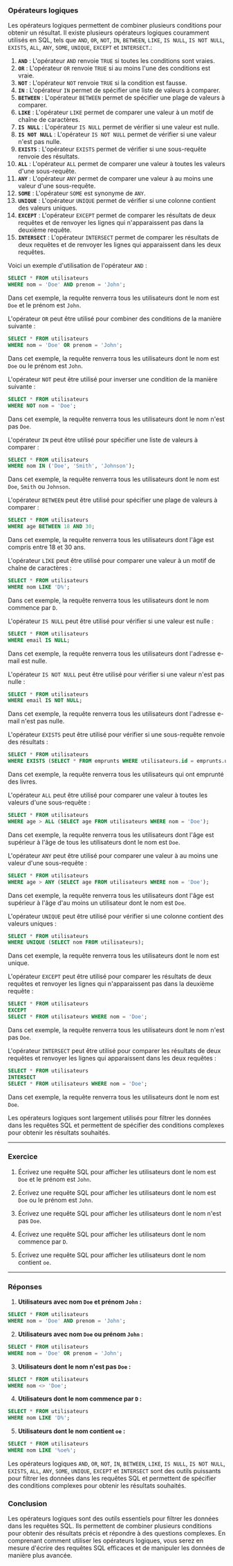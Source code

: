 ### Opérateurs logiques

Les opérateurs logiques permettent de combiner plusieurs conditions pour obtenir un résultat. Il existe plusieurs opérateurs logiques couramment utilisés en SQL, tels que `AND`, `OR`, `NOT`, `IN`, `BETWEEN`, `LIKE`, `IS NULL`, `IS NOT NULL`, `EXISTS`, `ALL`, `ANY`, `SOME`, `UNIQUE`, `EXCEPT` et `INTERSECT`.:

1. **`AND`** : L'opérateur `AND` renvoie `TRUE` si toutes les conditions sont vraies.
2. **`OR`** : L'opérateur `OR` renvoie `TRUE` si au moins l'une des conditions est vraie.
3. **`NOT`** : L'opérateur `NOT` renvoie `TRUE` si la condition est fausse.
4. **`IN`** : L'opérateur `IN` permet de spécifier une liste de valeurs à comparer.
5. **`BETWEEN`** : L'opérateur `BETWEEN` permet de spécifier une plage de valeurs à comparer.
6. **`LIKE`** : L'opérateur `LIKE` permet de comparer une valeur à un motif de chaîne de caractères.
7. **`IS NULL`** : L'opérateur `IS NULL` permet de vérifier si une valeur est nulle.
8. **`IS NOT NULL`** : L'opérateur `IS NOT NULL` permet de vérifier si une valeur n'est pas nulle.
9. **`EXISTS`** : L'opérateur `EXISTS` permet de vérifier si une sous-requête renvoie des résultats.
10. **`ALL`** : L'opérateur `ALL` permet de comparer une valeur à toutes les valeurs d'une sous-requête.
11. **`ANY`** : L'opérateur `ANY` permet de comparer une valeur à au moins une valeur d'une sous-requête.
12. **`SOME`** : L'opérateur `SOME` est synonyme de `ANY`.
13. **`UNIQUE`** : L'opérateur `UNIQUE` permet de vérifier si une colonne contient des valeurs uniques.
14. **`EXCEPT`** : L'opérateur `EXCEPT` permet de comparer les résultats de deux requêtes et de renvoyer les lignes qui n'apparaissent pas dans la deuxième requête.
15. **`INTERSECT`** : L'opérateur `INTERSECT` permet de comparer les résultats de deux requêtes et de renvoyer les lignes qui apparaissent dans les deux requêtes.

Voici un exemple d'utilisation de l'opérateur `AND` :

```sql
SELECT * FROM utilisateurs
WHERE nom = 'Doe' AND prenom = 'John';
``` 

Dans cet exemple, la requête renverra tous les utilisateurs dont le nom est `Doe` et le prénom est `John`.

L'opérateur `OR` peut être utilisé pour combiner des conditions de la manière suivante :

```sql
SELECT * FROM utilisateurs
WHERE nom = 'Doe' OR prenom = 'John';
```

Dans cet exemple, la requête renverra tous les utilisateurs dont le nom est `Doe` ou le prénom est `John`.

L'opérateur `NOT` peut être utilisé pour inverser une condition de la manière suivante :

```sql
SELECT * FROM utilisateurs
WHERE NOT nom = 'Doe';
```

Dans cet exemple, la requête renverra tous les utilisateurs dont le nom n'est pas `Doe`.

L'opérateur `IN` peut être utilisé pour spécifier une liste de valeurs à comparer :

```sql
SELECT * FROM utilisateurs
WHERE nom IN ('Doe', 'Smith', 'Johnson');
```

Dans cet exemple, la requête renverra tous les utilisateurs dont le nom est `Doe`, `Smith` ou `Johnson`.

L'opérateur `BETWEEN` peut être utilisé pour spécifier une plage de valeurs à comparer :

```sql
SELECT * FROM utilisateurs
WHERE age BETWEEN 18 AND 30;
```

Dans cet exemple, la requête renverra tous les utilisateurs dont l'âge est compris entre 18 et 30 ans.

L'opérateur `LIKE` peut être utilisé pour comparer une valeur à un motif de chaîne de caractères :

```sql
SELECT * FROM utilisateurs
WHERE nom LIKE 'D%';
```

Dans cet exemple, la requête renverra tous les utilisateurs dont le nom commence par `D`.

L'opérateur `IS NULL` peut être utilisé pour vérifier si une valeur est nulle :

```sql
SELECT * FROM utilisateurs
WHERE email IS NULL;
```

Dans cet exemple, la requête renverra tous les utilisateurs dont l'adresse e-mail est nulle.

L'opérateur `IS NOT NULL` peut être utilisé pour vérifier si une valeur n'est pas nulle :

```sql
SELECT * FROM utilisateurs
WHERE email IS NOT NULL;
```

Dans cet exemple, la requête renverra tous les utilisateurs dont l'adresse e-mail n'est pas nulle.

L'opérateur `EXISTS` peut être utilisé pour vérifier si une sous-requête renvoie des résultats :

```sql
SELECT * FROM utilisateurs
WHERE EXISTS (SELECT * FROM emprunts WHERE utilisateurs.id = emprunts.utilisateur_id);
```

Dans cet exemple, la requête renverra tous les utilisateurs qui ont emprunté des livres.

L'opérateur `ALL` peut être utilisé pour comparer une valeur à toutes les valeurs d'une sous-requête :

```sql
SELECT * FROM utilisateurs
WHERE age > ALL (SELECT age FROM utilisateurs WHERE nom = 'Doe');
```

Dans cet exemple, la requête renverra tous les utilisateurs dont l'âge est supérieur à l'âge de tous les utilisateurs dont le nom est `Doe`.

L'opérateur `ANY` peut être utilisé pour comparer une valeur à au moins une valeur d'une sous-requête :

```sql
SELECT * FROM utilisateurs
WHERE age > ANY (SELECT age FROM utilisateurs WHERE nom = 'Doe');
```

Dans cet exemple, la requête renverra tous les utilisateurs dont l'âge est supérieur à l'âge d'au moins un utilisateur dont le nom est `Doe`.

L'opérateur `UNIQUE` peut être utilisé pour vérifier si une colonne contient des valeurs uniques :

```sql
SELECT * FROM utilisateurs
WHERE UNIQUE (SELECT nom FROM utilisateurs);
```

Dans cet exemple, la requête renverra tous les utilisateurs dont le nom est unique.

L'opérateur `EXCEPT` peut être utilisé pour comparer les résultats de deux requêtes et renvoyer les lignes qui n'apparaissent pas dans la deuxième requête :

```sql
SELECT * FROM utilisateurs
EXCEPT
SELECT * FROM utilisateurs WHERE nom = 'Doe';
```

Dans cet exemple, la requête renverra tous les utilisateurs dont le nom n'est pas `Doe`.

L'opérateur `INTERSECT` peut être utilisé pour comparer les résultats de deux requêtes et renvoyer les lignes qui apparaissent dans les deux requêtes :

```sql
SELECT * FROM utilisateurs
INTERSECT
SELECT * FROM utilisateurs WHERE nom = 'Doe';
```

Dans cet exemple, la requête renverra tous les utilisateurs dont le nom est `Doe`.

Les opérateurs logiques sont largement utilisés pour filtrer les données dans les requêtes SQL et permettent de spécifier des conditions complexes pour obtenir les résultats souhaités.

---

### Exercice

1. Écrivez une requête SQL pour afficher les utilisateurs dont le nom est `Doe` et le prénom est `John`.

2. Écrivez une requête SQL pour afficher les utilisateurs dont le nom est `Doe` ou le prénom est `John`.

3. Écrivez une requête SQL pour afficher les utilisateurs dont le nom n'est pas `Doe`.

4. Écrivez une requête SQL pour afficher les utilisateurs dont le nom commence par `D`.

5. Écrivez une requête SQL pour afficher les utilisateurs dont le nom contient `oe`.

---

### Réponses

1. **Utilisateurs avec nom `Doe` et prénom `John` :**

```sql
SELECT * FROM utilisateurs
WHERE nom = 'Doe' AND prenom = 'John';
```
2. **Utilisateurs avec nom `Doe` ou prénom `John` :**

```sql
SELECT * FROM utilisateurs
WHERE nom = 'Doe' OR prenom = 'John';
```

3. **Utilisateurs dont le nom n'est pas `Doe` :**

```sql
SELECT * FROM utilisateurs
WHERE nom <> 'Doe';
```

4. **Utilisateurs dont le nom commence par `D` :**

```sql
SELECT * FROM utilisateurs
WHERE nom LIKE 'D%';
```

5. **Utilisateurs dont le nom contient `oe` :**

```sql
SELECT * FROM utilisateurs
WHERE nom LIKE '%oe%';
```

Les opérateurs logiques `AND`, `OR`, `NOT`, `IN`, `BETWEEN`, `LIKE`, `IS NULL`, `IS NOT NULL`, `EXISTS`, `ALL`, `ANY`, `SOME`, `UNIQUE`, `EXCEPT` et `INTERSECT` sont des outils puissants pour filtrer les données dans les requêtes SQL et permettent de spécifier des conditions complexes pour obtenir les résultats souhaités.


### Conclusion

Les opérateurs logiques sont des outils essentiels pour filtrer les données dans les requêtes SQL. Ils permettent de combiner plusieurs conditions pour obtenir des résultats précis et répondre à des questions complexes. En comprenant comment utiliser les opérateurs logiques, vous serez en mesure d'écrire des requêtes SQL efficaces et de manipuler les données de manière plus avancée.
